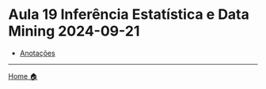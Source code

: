 # Aula 19 Inferência Estatística e Data Mining 2024-09-21


- [Anotações](anotacoes.md)

---

[Home 🏠](../README.md) 